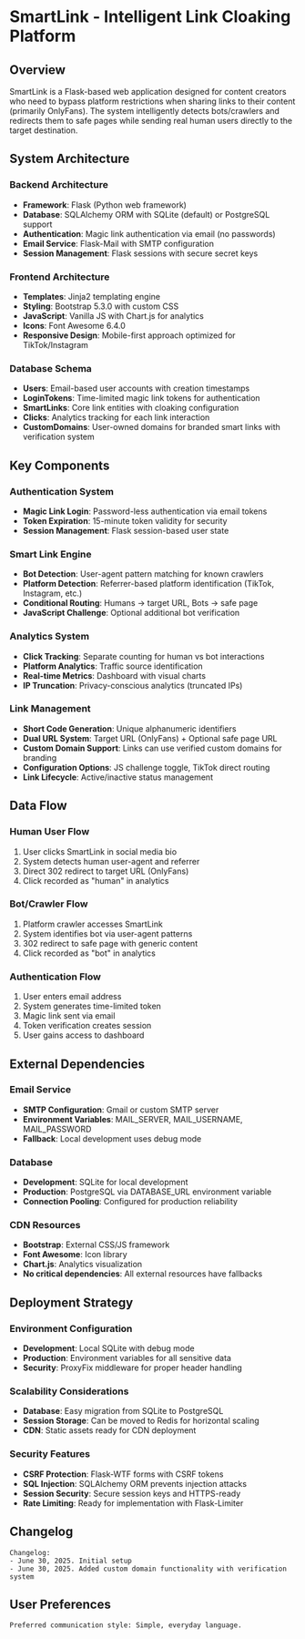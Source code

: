 # SmartLink - Intelligent Link Cloaking Platform

## Overview

SmartLink is a Flask-based web application designed for content creators who need to bypass platform restrictions when sharing links to their content (primarily OnlyFans). The system intelligently detects bots/crawlers and redirects them to safe pages while sending real human users directly to the target destination.

## System Architecture

### Backend Architecture
- **Framework**: Flask (Python web framework)
- **Database**: SQLAlchemy ORM with SQLite (default) or PostgreSQL support
- **Authentication**: Magic link authentication via email (no passwords)
- **Email Service**: Flask-Mail with SMTP configuration
- **Session Management**: Flask sessions with secure secret keys

### Frontend Architecture
- **Templates**: Jinja2 templating engine
- **Styling**: Bootstrap 5.3.0 with custom CSS
- **JavaScript**: Vanilla JS with Chart.js for analytics
- **Icons**: Font Awesome 6.4.0
- **Responsive Design**: Mobile-first approach optimized for TikTok/Instagram

### Database Schema
- **Users**: Email-based user accounts with creation timestamps
- **LoginTokens**: Time-limited magic link tokens for authentication
- **SmartLinks**: Core link entities with cloaking configuration
- **Clicks**: Analytics tracking for each link interaction
- **CustomDomains**: User-owned domains for branded smart links with verification system

## Key Components

### Authentication System
- **Magic Link Login**: Password-less authentication via email tokens
- **Token Expiration**: 15-minute token validity for security
- **Session Management**: Flask session-based user state

### Smart Link Engine
- **Bot Detection**: User-agent pattern matching for known crawlers
- **Platform Detection**: Referrer-based platform identification (TikTok, Instagram, etc.)
- **Conditional Routing**: Humans → target URL, Bots → safe page
- **JavaScript Challenge**: Optional additional bot verification

### Analytics System
- **Click Tracking**: Separate counting for human vs bot interactions
- **Platform Analytics**: Traffic source identification
- **Real-time Metrics**: Dashboard with visual charts
- **IP Truncation**: Privacy-conscious analytics (truncated IPs)

### Link Management
- **Short Code Generation**: Unique alphanumeric identifiers
- **Dual URL System**: Target URL (OnlyFans) + Optional safe page URL
- **Custom Domain Support**: Links can use verified custom domains for branding
- **Configuration Options**: JS challenge toggle, TikTok direct routing
- **Link Lifecycle**: Active/inactive status management

## Data Flow

### Human User Flow
1. User clicks SmartLink in social media bio
2. System detects human user-agent and referrer
3. Direct 302 redirect to target URL (OnlyFans)
4. Click recorded as "human" in analytics

### Bot/Crawler Flow
1. Platform crawler accesses SmartLink
2. System identifies bot via user-agent patterns
3. 302 redirect to safe page with generic content
4. Click recorded as "bot" in analytics

### Authentication Flow
1. User enters email address
2. System generates time-limited token
3. Magic link sent via email
4. Token verification creates session
5. User gains access to dashboard

## External Dependencies

### Email Service
- **SMTP Configuration**: Gmail or custom SMTP server
- **Environment Variables**: MAIL_SERVER, MAIL_USERNAME, MAIL_PASSWORD
- **Fallback**: Local development uses debug mode

### Database
- **Development**: SQLite for local development
- **Production**: PostgreSQL via DATABASE_URL environment variable
- **Connection Pooling**: Configured for production reliability

### CDN Resources
- **Bootstrap**: External CSS/JS framework
- **Font Awesome**: Icon library
- **Chart.js**: Analytics visualization
- **No critical dependencies**: All external resources have fallbacks

## Deployment Strategy

### Environment Configuration
- **Development**: Local SQLite with debug mode
- **Production**: Environment variables for all sensitive data
- **Security**: ProxyFix middleware for proper header handling

### Scalability Considerations
- **Database**: Easy migration from SQLite to PostgreSQL
- **Session Storage**: Can be moved to Redis for horizontal scaling
- **CDN**: Static assets ready for CDN deployment

### Security Features
- **CSRF Protection**: Flask-WTF forms with CSRF tokens
- **SQL Injection**: SQLAlchemy ORM prevents injection attacks
- **Session Security**: Secure session keys and HTTPS-ready
- **Rate Limiting**: Ready for implementation with Flask-Limiter

## Changelog

```
Changelog:
- June 30, 2025. Initial setup
- June 30, 2025. Added custom domain functionality with verification system
```

## User Preferences

```
Preferred communication style: Simple, everyday language.
```